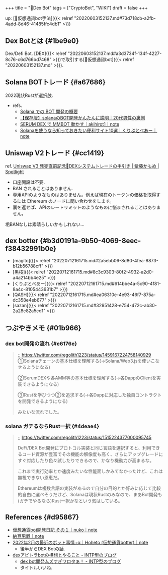 +++
title = "📝Dex Bot"
tags = ["CryptoBot", "WIKI"]
draft = false
+++

up: [🔖仮想通貨bot手法]({{< relref "20220603152137.md#73d718cb-a2fb-4add-8d46-41485ffc4db1" >}})


## Dex Botとは {#1be9e0}

Dex/Defi Bot. [DEX]({{< relref "20220603152137.md#a3d3734f-134f-4227-8c76-c6d766bd7468" >}})で取引する[📝仮想通貨bot]({{< relref "20220603152137.md" >}}).


## Solana BOTトレード {#a67686}

2022現状Rustが選択肢.

-   refs.
    -   [Solana での BOT 開発の概要](https://zenn.dev/softgate/articles/8ee1e3e3f1ce33)
    -   [【保存版】solanaのBOT開発かんたんに説明｜20代男性の裏側](https://takenchi.com/3767-2)
    -   [SERUM DEX で MMBOT 動かす｜akihirot1｜note](https://note.com/akt1/n/n2a78e378b3de)
    -   [Solanaを使うなら知っておきたい便利サイト10選｜くりぷとべあー｜note](https://note.com/cryptoo_bear/n/ncc049465a32a)


## Uniswap V2トレード {#cc1419}

ref. [Uniswap V3 発売直前記念🎉DEXシステムトレードの手引き | 紫藤かもめ | Spotlight](https://spotlight.soy/detail?article_id=nnhzqyl7c)

-   口座開設は不要.
-   BAN されることはありません.
-   専用APIのようなものはありません。例えば現在のトークンの価格を取得するには Ethereum のノードに問い合わせをします。
-   裏を返せば、APIのレートリミットのようなものに悩まされることはありません。

垢BANなしは素晴らしいかもしれない...


## dex botter {#b3d0191a-9b50-4069-8eec-f38432991b0e}

-   [magito]({{< relref "20220712161715.md#2a5ebb06-8d80-4fea-8873-b12b56788cff" >}})
-   [黒枝]({{< relref "20220712161715.md#8c3c9303-80f2-4932-a2d0-a4a214bb4e25" >}})
-   [くりぷとべあー]({{< relref "20220712161715.md#614bbe4a-5c90-4f81-8a4c-8105443631b7" >}})
-   [QASH]({{< relref "20220712161715.md#ea06310e-4e93-46f7-875a-dc358e4eb677" >}})
-   [sazan]({{< relref "20220712161715.md#32951428-e754-472c-ab30-2a28c82a5cd1" >}})


## つぶやきメモ {#01b966}


### dex bot開発の流れ {#e6176e}

> ;; <https://twitter.com/regolith1223/status/1459167224758140929>
> ①Solanaチェーンの基本仕様を理解する(→Solana/Web3.jsを使いこなせるようになる)
>
> ②SerumDEXや各AMM等の基本仕様を理解する(→各DappのClientを実装できるようになる)
>
> ③Rustを学びつつ②を追求する(→各Dappに対応した独自コントラクトを開発できるようになる)
>
> みたいな流れでした。


### solana ガチるならRust一択 {#4deae4}

> ;; <https://twitter.com/regolith1223/status/1515224377000095745>
>
> DeFi/DEX Bot開発にプロトコル実装と同じ言語を選択すると、利用できるコード資源が豊富でその機能の解像度も高く、さらにアップグレードにすぐ対応したり色々試したりできるので、かなり機動力が高まるな。
>
> これまで実行効率とか速度みたいな性能面しかみてなかったけど、これは無視できない恩恵だ。
>
> Ethereumは複数言語の実装があるので自分の目的とか好みに応じて比較的自由に選べそうだけど、Solanaは現状Rustのみなので、まあBot開発も(ガチでやるなら)Rust一択かなという気はしている。


## References {#d95867}

-   [仮想通貨bot開発日記 その１｜nuko｜note](https://note.com/nuko_bot/n/n0ab56d7c453e)
-   [納豆男爵｜note](https://note.com/natto_baron)
-   [2022年2月の最近のボット事情+α｜Hoheto (仮想通貨botter)｜note](https://note.com/hht/n/n35fd9543fafe)
    -   後半からDEX Botの話.
-   [dexアビトラbotの構想とやること - INTP型のブログ](https://intptan.hatenablog.com/entry/2022/04/08/182039)
    -   [dex bot開発ムズすぎワロタぁ！ - INTP型のブログ](https://intptan.hatenablog.com/entry/2022/04/07/121206)
    -   タイトルいいね.
